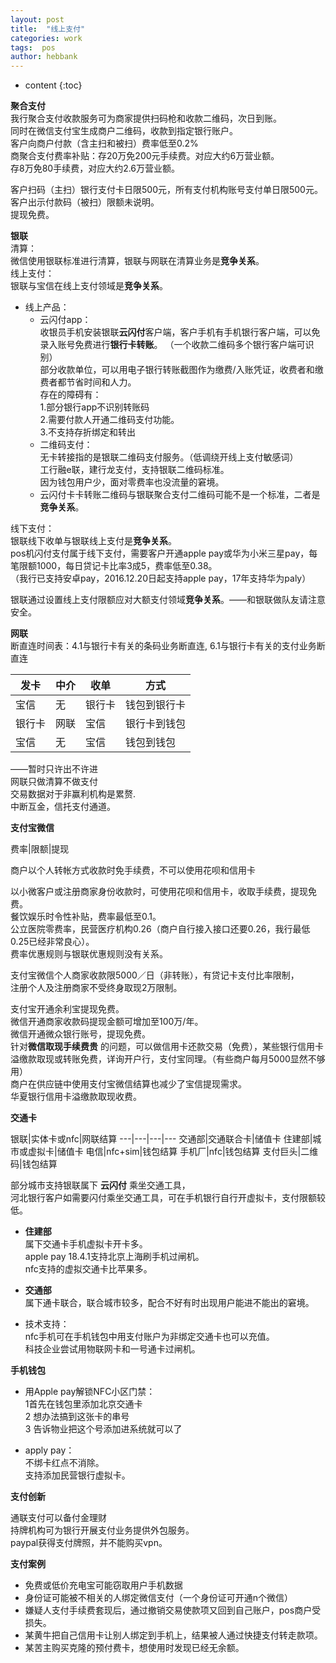 ```yaml
---
layout: post
title:  "线上支付"
categories: work
tags:  pos
author: hebbank
---
```


* content
{:toc}

**聚合支付**   
我行聚合支付收款服务可为商家提供扫码枪和收款二维码，次日到账。   
同时在微信支付宝生成商户二维码，收款到指定银行账户。  
客户向商户付款（含主扫和被扫）费率低至0.2%     
商聚合支付费率补贴：存20万免200元手续费。对应大约6万营业额。  
存8万免80手续费，对应大约2.6万营业额。  




客户扫码（主扫）银行支付卡日限500元，所有支付机构账号支付单日限500元。  
客户出示付款码（被扫）限额未说明。  
提现免费。  

**银联**    
清算：   
微信使用银联标准进行清算，银联与网联在清算业务是**竞争关系**。    
线上支付：   
银联与宝信在线上支付领域是**竞争关系**。     
- 线上产品：  
  - 云闪付app：  
收银员手机安装银联**云闪付**客户端，客户手机有手机银行客户端，可以免录入账号免费进行**银行卡转账**。 （一个收款二维码多个银行客户端可识别）  
部分收款单位，可以用电子银行转账截图作为缴费/入账凭证，收费者和缴费者都节省时间和人力。   
存在的障碍有：  
1.部分银行app不识别转账码  
2.需要付款人开通二维码支付功能。  
 3.不支持存折绑定和转出  
  - 二维码支付：   
 无卡转接指的是银联二维码支付服务。（低调绕开线上支付敏感词）  
工行融e联，建行龙支付，支持银联二维码标准。  
因为钱包用户少，面对零费率也没流量的窘境。    
  - 云闪付卡卡转账二维码与银联聚合支付二维码可能不是一个标准，二者是**竞争关系**。  

线下支付：  
银联线下收单与银联线上支付是**竞争关系**。  
pos机闪付支付属于线下支付，需要客户开通apple pay或华为小米三星pay，每笔限额1000，每日贷记卡比率3成5，费率低至0.38。   
（我行已支持安卓pay，2016.12.20日起支持apple pay，17年支持华为paly）  

银联通过设置线上支付限额应对大额支付领域**竞争关系**。——和银联做队友请注意安全。  

**网联**   
断直连时间表：4.1与银行卡有关的条码业务断直连,  6.1与银行卡有关的支付业务断直连    

发卡|中介|收单|方式  
---|---|---|---  
宝信|无|银行卡|钱包到银行卡  
银行卡|网联|宝信|银行卡到钱包  
宝信|无|宝信|钱包到钱包  

——暂时只许出不许进  
网联只做清算不做支付  
交易数据对于非赢利机构是累赘.   
中断互金，信托支付通道。  

**支付宝微信**  

费率|限额|提现

商户以个人转帐方式收款时免手续费，不可以使用花呗和信用卡    

以小微客户或注册商家身份收款时，可使用花呗和信用卡，收取手续费，提现免费。  
餐饮娱乐时令性补贴，费率最低至0.1。  
公立医院零费率，民营医疗机构0.26（商户自行接入接口还要0.26，我行最低0.25已经非常良心）。  
费率优惠规则与银联优惠规则没有关系。  

支付宝微信个人商家收款限5000／日（非转账），有贷记卡支付比率限制，  
注册个人及注册商家不受终身取现2万限制。   

支付宝开通余利宝提现免费。   
微信开通商家收款码提现金额可增加至100万/年。  
微信开通微众银行账号，提现免费。  
针对**微信取现手续费贵** 的问题，可以做信用卡还款交易（免费），某些银行信用卡溢缴款取现或转账免费，详询开户行，支付宝同理。（有些商户每月5000显然不够用）  
商户在供应链中使用支付宝微信结算也减少了宝信提现需求。  
华夏银行信用卡溢缴款取现收费。  

**交通卡**   

银联|实体卡或nfc|网联结算
---|---|---|---
交通部|交通联合卡|储值卡
住建部|城市或虚拟卡|储值卡
电信|nfc+sim|钱包结算
手机厂|nfc|钱包结算
支付巨头|二维码|钱包结算

部分城市支持银联属下 **云闪付** 乘坐交通工具，  
河北银行客户如需要闪付乘坐交通工具，可在手机银行自行开虚拟卡，支付限额较低。   

 - **住建部**   
属下交通卡手机虚拟卡开卡多。   
apple pay 18.4.1支持北京上海刷手机过闸机。   
nfc支持的虚拟交通卡比苹果多。  

 - **交通部**   
属下通卡联合，联合城市较多，配合不好有时出现用户能进不能出的窘境。  

 - 技术支持：  
nfc手机可在手机钱包中用支付账户为非绑定交通卡也可以充值。   
科技企业尝试用物联网卡和一号通卡过闸机。  

**手机钱包**   

 - 用Apple pay解锁NFC小区门禁：  
 1首先在钱包里添加北京交通卡   
 2 想办法搞到这张卡的串号  
 3 告诉物业把这个号添加进系统就可以了

- apply pay：  
不绑卡红点不消除。  
支持添加民营银行虚拟卡。    

**支付创新**   

通联支付可以备付金理财    
持牌机构可为银行开展支付业务提供外包服务。  
paypal获得支付牌照，并不能购买vpn。  

**支付案例**   
- 免费或低价充电宝可能窃取用户手机数据  
- 身份证可能被不相关的人绑定微信支付（一个身份证可开通n个微信）  
- 嫌疑人支付手续费套现后，通过撤销交易使款项又回到自己账户，pos商户受损失。  
- 某黄牛把自己信用卡让别人绑定到手机上，结果被人通过快捷支付转走款项。  
- 某苦主购买克隆的预付费卡，想使用时发现已经无余额。  
